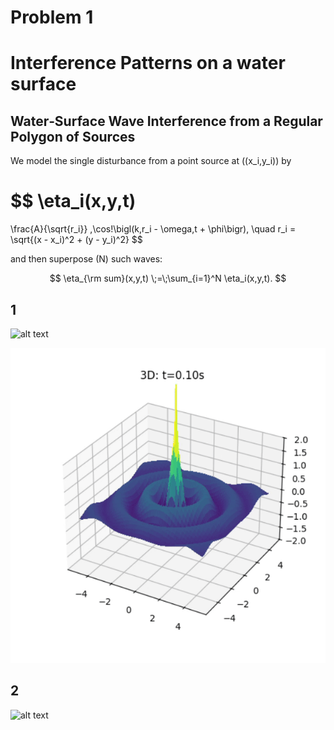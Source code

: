 # Problem 1

# Interference Patterns on a water surface

## Water‐Surface Wave Interference from a Regular Polygon of Sources

We model the single disturbance from a point source at \((x_i,y_i)\) by

$$
\eta_i(x,y,t)
=
\frac{A}{\sqrt{r_i}} \,\cos\!\bigl(k\,r_i - \omega\,t + \phi\bigr),
\quad
r_i = \sqrt{(x - x_i)^2 + (y - y_i)^2}
$$

and then superpose \(N\) such waves:

$$
\eta_{\rm sum}(x,y,t) \;=\;\sum_{i=1}^N \eta_i(x,y,t).
$$

## 1
![alt text](ScreenRecording2025-05-15124930-ezgif.com-video-to-gif-converter.gif)


![alt text](ScreenRecording2025-05-15124618-ezgif.com-video-to-gif-converter.gif)

## 2
![alt text](ScreenRecording2025-05-15125122-ezgif.com-video-to-gif-converter.gif)